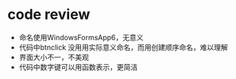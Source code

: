 # code review
* 命名使用WindowsFormsApp6，无意义
* 代码中btnclick 没用用实际意义命名，而用创建顺序命名，难以理解
* 界面大小不一，不美观
* 代码中数字键可以用函数表示，更简洁
